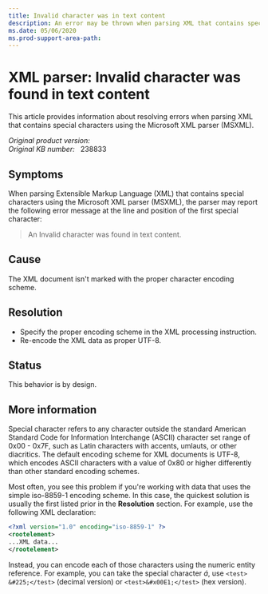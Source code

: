 ```yaml
---
title: Invalid character was in text content
description: An error may be thrown when parsing XML that contains special characters using the Microsoft XML parser.
ms.date: 05/06/2020
ms.prod-support-area-path: 
---
```

# XML parser: Invalid character was found in text content

This article provides information about resolving errors when parsing XML that contains special characters using the Microsoft XML parser (MSXML).

_Original product version:_ &nbsp;  
_Original KB number:_ &nbsp; 238833

## Symptoms

When parsing Extensible Markup Language (XML) that contains special characters using the Microsoft XML parser (MSXML), the parser may report the following error message at the line and position of the first special character:

> An Invalid character was found in text content.

## Cause

The XML document isn't marked with the proper character encoding scheme.

## Resolution

- Specify the proper encoding scheme in the XML processing instruction.
- Re-encode the XML data as proper UTF-8.

## Status

This behavior is by design.

## More information

Special character refers to any character outside the standard American Standard Code for Information Interchange (ASCII) character set range of 0x00 - 0x7F, such as Latin characters with accents, umlauts, or other diacritics. The default encoding scheme for XML documents is UTF-8, which encodes ASCII characters with a value of 0x80 or higher differently than other standard encoding schemes.

Most often, you see this problem if you're working with data that uses the simple iso-8859-1 encoding scheme. In this case, the quickest solution is usually the first listed prior in the **Resolution** section. For example, use the following XML declaration:

```xml
<?xml version="1.0" encoding="iso-8859-1" ?>
<rootelement>
...XML data...
</rootelement>
```

Instead, you can encode each of those characters using the numeric entity reference. For example, you can take the special character *á*, use `<test> &#225;</test>` (decimal version) or `<test>&#x00E1;</test>` (hex version).
